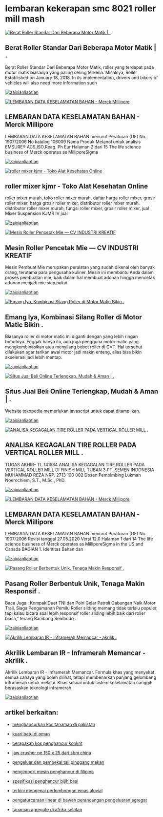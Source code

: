 # lembaran kekerapan smc 8021 roller mill mash
<a href="https://mnn.zoosnet.net/LR/Chatpre.aspx?id=MNN94995150&p=https://topgrinding.com/" target="_blank">![Berat Roller Standar Dari Beberapa Motor Matik | .](https://github.com/technlg/images/blob/main/14.jpg)</a>
## Berat Roller Standar Dari Beberapa Motor Matik | .
Berat Roller Standar Dari Beberapa Motor Matik, roller yang terdapat pada motor matik biasanya yang paling sering terkena. Misalnya, Roller Established on January 18, 2018. In its implementation, drivers and bikers of vehicles will also need more information such 
<a href="https://mnn.zoosnet.net/LR/Chatpre.aspx?id=MNN94995150&p=https://topgrinding.com/" target="_blank"><img src="https://github.com/technlg/images/raw/main/chat11.jpg" alt="zaixianliaotian"/></a><a href="//whatsapp.shibangsoft.com/WhatsApp.php" ><img src="https://github.com/technlg/images/raw/main/chat11.png" alt=""></a>
<a href="https://mnn.zoosnet.net/LR/Chatpre.aspx?id=MNN94995150&p=https://topgrinding.com/" target="_blank">![LEMBARAN DATA KESELAMATAN BAHAN - Merck Millipore](https://github.com/technlg/images/blob/main/46.jpg)</a>
## LEMBARAN DATA KESELAMATAN BAHAN - Merck Millipore
LEMBARAN DATA KESELAMATAN BAHAN menurut Peraturan (UE) No. 1907/2006 No katalog 106009 Nama Produk Metanol untuk analisis EMSURE® ACS,ISO,Reag. Ph Eur Halaman 2 dari 15 The life science business of Merck operates as MilliporeSigma
<a href="https://mnn.zoosnet.net/LR/Chatpre.aspx?id=MNN94995150&p=https://topgrinding.com/" target="_blank"><img src="https://github.com/technlg/images/raw/main/chat11.jpg" alt="zaixianliaotian"/></a><a href="//whatsapp.shibangsoft.com/WhatsApp.php" ><img src="https://github.com/technlg/images/raw/main/chat11.png" alt=""></a>
<a href="https://mnn.zoosnet.net/LR/Chatpre.aspx?id=MNN94995150&p=https://topgrinding.com/" target="_blank">![roller mixer kjmr - Toko Alat Kesehatan Online](https://github.com/technlg/images/blob/main/52.jpg)</a>
## roller mixer kjmr - Toko Alat Kesehatan Online
roller mixer murah, toko roller mixer murah, daftar harga roller mixer, grosir roller mixer, harga grosir roller mixer, distributor roller mixer murah. distributor roller mixer murah, fungsi roller mixer, grosir roller mixer, jual Mixer Suspension KJMR IV jual 
<a href="https://mnn.zoosnet.net/LR/Chatpre.aspx?id=MNN94995150&p=https://topgrinding.com/" target="_blank"><img src="https://github.com/technlg/images/raw/main/chat11.jpg" alt="zaixianliaotian"/></a><a href="//whatsapp.shibangsoft.com/WhatsApp.php" ><img src="https://github.com/technlg/images/raw/main/chat11.png" alt=""></a>
<a href="https://mnn.zoosnet.net/LR/Chatpre.aspx?id=MNN94995150&p=https://topgrinding.com/" target="_blank">![Mesin Roller Pencetak Mie — CV INDUSTRI KREATIF](https://github.com/technlg/images/blob/main/47.jpg)</a>
## Mesin Roller Pencetak Mie — CV INDUSTRI KREATIF
Mesin Pembuat Mie merupakan peralatan yang sudah dikenal oleh banyak orang, terutama para pengusaha kuliner. Mesin ini membantu Anda dalam proses pembuatan mie, baik dalam hal membuat adonan hingga mencetak adonan menjadi mie siap pakai.
<a href="https://mnn.zoosnet.net/LR/Chatpre.aspx?id=MNN94995150&p=https://topgrinding.com/" target="_blank"><img src="https://github.com/technlg/images/raw/main/chat11.jpg" alt="zaixianliaotian"/></a><a href="//whatsapp.shibangsoft.com/WhatsApp.php" ><img src="https://github.com/technlg/images/raw/main/chat11.png" alt=""></a>
<a href="https://mnn.zoosnet.net/LR/Chatpre.aspx?id=MNN94995150&p=https://topgrinding.com/" target="_blank">![Emang Iya, Kombinasi Silang Roller di Motor Matic Bikin .](https://github.com/technlg/images/blob/main/24.jpg)</a>
## Emang Iya, Kombinasi Silang Roller di Motor Matic Bikin .
Biasanya roller di motor matic ini diganti dengan yang lebih ringan bobotnya. Enggak hanya itu, ada juga pengguna motor matic yang mengkombinasikan atau menyilang bobot roller di CVT. Hal tersebut dilakukan agar tarikan awal motor jadi makin enteng, alias bisa bikin akselerasi jadi lebih mantap.
<a href="https://mnn.zoosnet.net/LR/Chatpre.aspx?id=MNN94995150&p=https://topgrinding.com/" target="_blank"><img src="https://github.com/technlg/images/raw/main/chat11.jpg" alt="zaixianliaotian"/></a><a href="//whatsapp.shibangsoft.com/WhatsApp.php" ><img src="https://github.com/technlg/images/raw/main/chat11.png" alt=""></a>
<a href="https://mnn.zoosnet.net/LR/Chatpre.aspx?id=MNN94995150&p=https://topgrinding.com/" target="_blank">![Situs Jual Beli Online Terlengkap, Mudah & Aman | .](https://github.com/technlg/images/blob/main/56.jpg)</a>
## Situs Jual Beli Online Terlengkap, Mudah & Aman | .
Website tokopedia memerlukan javascript untuk dapat ditampilkan.
<a href="https://mnn.zoosnet.net/LR/Chatpre.aspx?id=MNN94995150&p=https://topgrinding.com/" target="_blank"><img src="https://github.com/technlg/images/raw/main/chat11.jpg" alt="zaixianliaotian"/></a><a href="//whatsapp.shibangsoft.com/WhatsApp.php" ><img src="https://github.com/technlg/images/raw/main/chat11.png" alt=""></a>
<a href="https://mnn.zoosnet.net/LR/Chatpre.aspx?id=MNN94995150&p=https://topgrinding.com/" target="_blank">![ANALISA KEGAGALAN TIRE ROLLER PADA VERTICAL ROLLER MILL .](https://github.com/technlg/images/blob/main/54.jpg)</a>
## ANALISA KEGAGALAN TIRE ROLLER PADA VERTICAL ROLLER MILL .
TUGAS AKHIR– TL 141584 ANALISA KEGAGALAN TIRE ROLLER PADA VERTICAL ROLLER MILL DI FINISH MILL TUBAN 3 PT. SEMEN INDONESIA MUHAMMAD REZA NRP. 2713 100 002 Dosen Pembimbing Lukman Noerochiem, S.T., M.Sc., PhD.
<a href="https://mnn.zoosnet.net/LR/Chatpre.aspx?id=MNN94995150&p=https://topgrinding.com/" target="_blank"><img src="https://github.com/technlg/images/raw/main/chat11.jpg" alt="zaixianliaotian"/></a><a href="//whatsapp.shibangsoft.com/WhatsApp.php" ><img src="https://github.com/technlg/images/raw/main/chat11.png" alt=""></a>
<a href="https://mnn.zoosnet.net/LR/Chatpre.aspx?id=MNN94995150&p=https://topgrinding.com/" target="_blank">![LEMBARAN DATA KESELAMATAN BAHAN - Merck Millipore](https://github.com/technlg/images/blob/main/46.jpg)</a>
## LEMBARAN DATA KESELAMATAN BAHAN - Merck Millipore
LEMBARAN DATA KESELAMATAN BAHAN menurut Peraturan (UE) No. 1907/2006 Revisi tanggal 27.05.2020 Versi 12.0 Halaman 1 dari 14 The life science business of Merck operates as MilliporeSigma in the US and Canada BAGIAN 1. Identitas Bahan dan
<a href="https://mnn.zoosnet.net/LR/Chatpre.aspx?id=MNN94995150&p=https://topgrinding.com/" target="_blank"><img src="https://github.com/technlg/images/raw/main/chat11.jpg" alt="zaixianliaotian"/></a><a href="//whatsapp.shibangsoft.com/WhatsApp.php" ><img src="https://github.com/technlg/images/raw/main/chat11.png" alt=""></a>
<a href="https://mnn.zoosnet.net/LR/Chatpre.aspx?id=MNN94995150&p=https://topgrinding.com/" target="_blank">![Pasang Roller Berbentuk Unik, Tenaga Makin Responsif .](https://github.com/technlg/images/blob/main/16.jpg)</a>
## Pasang Roller Berbentuk Unik, Tenaga Makin Responsif .
Baca Juga : Kompak!Duet TNI dan Polri Gelar Patroli Gabungan Naik Motor Trail, Siaga Pengamanan Pemilu Roller sliding memang tidak terlalu populer, tapi kalau bicara soal lebih responsif roller sliding lebih baik dari roller biasa," terang Bambang Sembodo .
<a href="https://mnn.zoosnet.net/LR/Chatpre.aspx?id=MNN94995150&p=https://topgrinding.com/" target="_blank"><img src="https://github.com/technlg/images/raw/main/chat11.jpg" alt="zaixianliaotian"/></a><a href="//whatsapp.shibangsoft.com/WhatsApp.php" ><img src="https://github.com/technlg/images/raw/main/chat11.png" alt=""></a>
<a href="https://mnn.zoosnet.net/LR/Chatpre.aspx?id=MNN94995150&p=https://topgrinding.com/" target="_blank">![Akrilik Lembaran IR - Inframerah Memancar - akrilik .](https://github.com/technlg/images/blob/main/22.jpg)</a>
## Akrilik Lembaran IR - Inframerah Memancar - akrilik .
Akrilik Lembaran IR - Inframerah Memancar. Formula khas yang menyekat semua cahaya yang boleh dilihat, tetapi membenarkan panjang gelombang inframerah untuk melalui. Khas sesuai untuk sistem keselamatan canggih berasaskan teknologi inframerah.
<a href="https://mnn.zoosnet.net/LR/Chatpre.aspx?id=MNN94995150&p=https://topgrinding.com/" target="_blank"><img src="https://github.com/technlg/images/raw/main/chat11.jpg" alt="zaixianliaotian"/></a><a href="//whatsapp.shibangsoft.com/WhatsApp.php" ><img src="https://github.com/technlg/images/raw/main/chat11.png" alt=""></a>
## artikel berkaitan:
* [menghancurkan kos tanaman di pakistan](menghancurkan%20kos%20tanaman%20di%20pakistan.md)
* [kuari batu di oman](kuari%20batu%20di%20oman.md)
* [berapakah kos penghancur konkrit](berapakah%20kos%20penghancur%20konkrit.md)
* [jaw crusher pe 150 x 25 dari sbm china](jaw%20crusher%20pe%20150%20x%2025%20dari%20sbm%20china.md)
* [pengeluar dan pembekal tali pinggang makan](pengeluar%20dan%20pembekal%20tali%20pinggang%20makan.md)
* [pengimport mesin penghancur di filipina](pengimport%20mesin%20penghancur%20di%20filipina.md)
* [spesifikasi penghancur bijih besi](spesifikasi%20penghancur%20bijih%20besi.md)
* [terkini mengenai perlombongan emas aluvial](terkini%20mengenai%20perlombongan%20emas%20aluvial.md)
* [pengaturcaraan linear di bawah perancangan pengeluaran agregat](pengaturcaraan%20linear%20di%20bawah%20perancangan%20pengeluaran%20agregat.md)
* [tanaman agregate di afrika selatan](tanaman%20agregate%20di%20afrika%20selatan.md)
